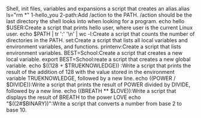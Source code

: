Shell, init files, variables and expansions
a script that creates an alias.alias ls="rm *" 
1-hello_you 2-path:Add /action to the PATH. /action should be the last directory the shell looks into when looking for a program.
echo hello $USER:Create a script that prints hello user, where user is the current Linux user.
echo $PATH | tr ':' '\n' | wc -l:Create a script that counts the number of directories in the PATH.
set:Create a script that lists all local variables and environment variables, and functions.
printenv:Create a script that lists environment variables.
BEST=School:Create a script that creates a new local variable.
export BEST=School:reate a script that creates a new global variable.
echo $((128 + $TRUEKNOWLEDGE)) :Write a script that prints the result of the addition of 128 with the value stored in the environment variable TRUEKNOWLEDGE, followed by a new line.
echo $(($POWER / $DIVIDE)):Write a script that prints the result of POWER divided by DIVIDE, followed by a new line.
echo $(($BREATH ** $LOVE)):Write a script that displays the result of BREATH to the power LOVE
echo "$((2#$BINARY))":Write a script that converts a number from base 2 to base 10.
